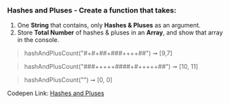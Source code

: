 ### Hashes and Pluses - Create a function that takes: 

1. One **String** that contains, only **Hashes & Pluses** as an argument. 
1. Store **Total Number** of hashes & pluses in an **Array**, and show that array in the console.

> hashAndPlusCount("#+#+##+###++++##") ➞ [9,7]

> hashAndPlusCount("###+++++####+#+++++##") ➞ [10, 11]

> hashAndPlusCount("") ➞ [0, 0]

Codepen Link: [Hashes and Pluses](https://codepen.io/naveencoder/pen/PvXWpb)